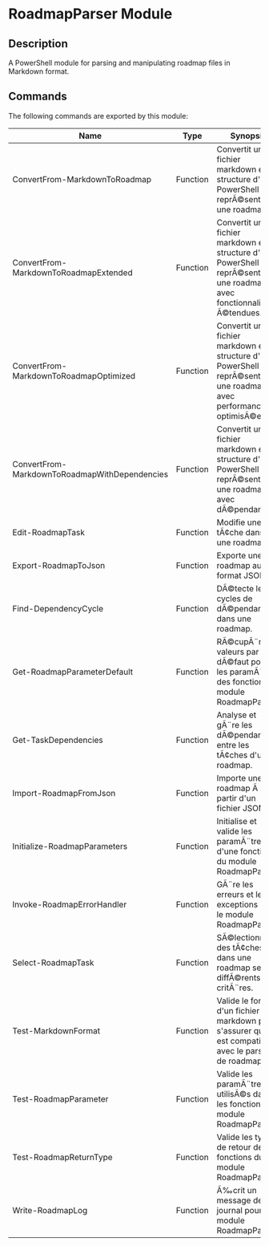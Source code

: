 # RoadmapParser Module

## Description

A PowerShell module for parsing and manipulating roadmap files in Markdown format.

## Commands

The following commands are exported by this module:

| Name | Type | Synopsis |
| ---- | ---- | -------- |
| ConvertFrom-MarkdownToRoadmap | Function | Convertit un fichier markdown en structure d'objet PowerShell reprÃ©sentant une roadmap. |
| ConvertFrom-MarkdownToRoadmapExtended | Function | Convertit un fichier markdown en structure d'objet PowerShell reprÃ©sentant une roadmap avec fonctionnalitÃ©s Ã©tendues. |
| ConvertFrom-MarkdownToRoadmapOptimized | Function | Convertit un fichier markdown en structure d'objet PowerShell reprÃ©sentant une roadmap avec performance optimisÃ©e. |
| ConvertFrom-MarkdownToRoadmapWithDependencies | Function | Convertit un fichier markdown en structure d'objet PowerShell reprÃ©sentant une roadmap avec dÃ©pendances. |
| Edit-RoadmapTask | Function | Modifie une tÃ¢che dans une roadmap. |
| Export-RoadmapToJson | Function | Exporte une roadmap au format JSON. |
| Find-DependencyCycle | Function | DÃ©tecte les cycles de dÃ©pendances dans une roadmap. |
| Get-RoadmapParameterDefault | Function | RÃ©cupÃ¨re les valeurs par dÃ©faut pour les paramÃ¨tres des fonctions du module RoadmapParser. |
| Get-TaskDependencies | Function | Analyse et gÃ¨re les dÃ©pendances entre les tÃ¢ches d'une roadmap. |
| Import-RoadmapFromJson | Function | Importe une roadmap Ã  partir d'un fichier JSON. |
| Initialize-RoadmapParameters | Function | Initialise et valide les paramÃ¨tres d'une fonction du module RoadmapParser. |
| Invoke-RoadmapErrorHandler | Function | GÃ¨re les erreurs et les exceptions pour le module RoadmapParser. |
| Select-RoadmapTask | Function | SÃ©lectionne des tÃ¢ches dans une roadmap selon diffÃ©rents critÃ¨res. |
| Test-MarkdownFormat | Function | Valide le format d'un fichier markdown pour s'assurer qu'il est compatible avec le parser de roadmap. |
| Test-RoadmapParameter | Function | Valide les paramÃ¨tres utilisÃ©s dans les fonctions du module RoadmapParser. |
| Test-RoadmapReturnType | Function | Valide les types de retour des fonctions du module RoadmapParser. |
| Write-RoadmapLog | Function | Ã‰crit un message de journal pour le module RoadmapParser. |

